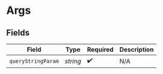 # Args


## Fields

| Field              | Type               | Required           | Description        |
| ------------------ | ------------------ | ------------------ | ------------------ |
| `queryStringParam` | *string*           | :heavy_check_mark: | N/A                |